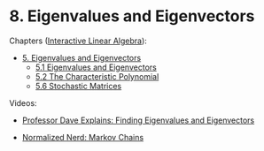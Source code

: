 # 8. Eigenvalues and Eigenvectors

Chapters ([Interactive Linear Algebra](https://textbooks.math.gatech.edu/ila/)):
- [5. Eigenvalues and Eigenvectors](https://textbooks.math.gatech.edu/ila/chap-determinant.html)
    - [5.1 Eigenvalues and Eigenvectors](https://textbooks.math.gatech.edu/ila/eigenvectors.html)
    - [5.2 The Characteristic Polynomial](https://textbooks.math.gatech.edu/ila/characteristic-polynomial.html)
    - [5.6 Stochastic Matrices](https://textbooks.math.gatech.edu/ila/stochastic-matrices.html)

Videos:
- [Professor Dave Explains: Finding Eigenvalues and Eigenvectors](https://www.youtube.com/watch?v=TQvxWaQnrqI&list=PLybg94GvOJ9En46TNCXL2n6SiqRc_iMB8)
<!---->
- [Normalized Nerd: Markov Chains](https://www.youtube.com/watch?v=i3AkTO9HLXo)